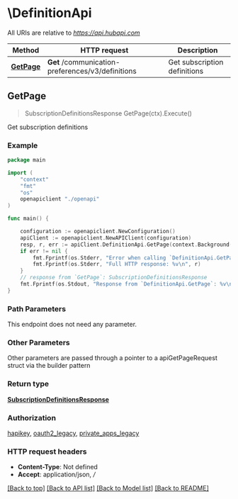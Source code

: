 # \DefinitionApi

All URIs are relative to *https://api.hubapi.com*

Method | HTTP request | Description
------------- | ------------- | -------------
[**GetPage**](DefinitionApi.md#GetPage) | **Get** /communication-preferences/v3/definitions | Get subscription definitions



## GetPage

> SubscriptionDefinitionsResponse GetPage(ctx).Execute()

Get subscription definitions



### Example

```go
package main

import (
    "context"
    "fmt"
    "os"
    openapiclient "./openapi"
)

func main() {

    configuration := openapiclient.NewConfiguration()
    apiClient := openapiclient.NewAPIClient(configuration)
    resp, r, err := apiClient.DefinitionApi.GetPage(context.Background()).Execute()
    if err != nil {
        fmt.Fprintf(os.Stderr, "Error when calling `DefinitionApi.GetPage``: %v\n", err)
        fmt.Fprintf(os.Stderr, "Full HTTP response: %v\n", r)
    }
    // response from `GetPage`: SubscriptionDefinitionsResponse
    fmt.Fprintf(os.Stdout, "Response from `DefinitionApi.GetPage`: %v\n", resp)
}
```

### Path Parameters

This endpoint does not need any parameter.

### Other Parameters

Other parameters are passed through a pointer to a apiGetPageRequest struct via the builder pattern


### Return type

[**SubscriptionDefinitionsResponse**](SubscriptionDefinitionsResponse.md)

### Authorization

[hapikey](../README.md#hapikey), [oauth2_legacy](../README.md#oauth2_legacy), [private_apps_legacy](../README.md#private_apps_legacy)

### HTTP request headers

- **Content-Type**: Not defined
- **Accept**: application/json, */*

[[Back to top]](#) [[Back to API list]](../README.md#documentation-for-api-endpoints)
[[Back to Model list]](../README.md#documentation-for-models)
[[Back to README]](../README.md)

